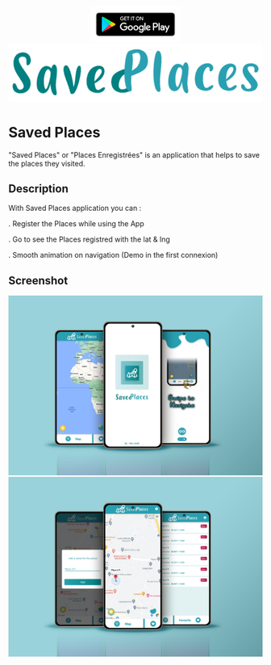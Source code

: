 <center>
<a href="https://play.google.com/store/apps/details?id=tahadeta.example.popularmovies">
<img src="https://github.com/tahajadid/MASCover/blob/main/play_store_icon.png" width="180" height="70"/></a>
</center>

<img src="/saved.png"/>

# Saved Places

"Saved Places" or "Places Enregistrées" is an application that helps to save the places they visited.

## Description

With Saved Places application you can :

. Register the Places while using the App

. Go to see the Places registred with the lat & lng

. Smooth animation on navigation (Demo in the first connexion)

## Screenshot

<img src="/saved1.png"/>

<img src="/saved2.png"/>

